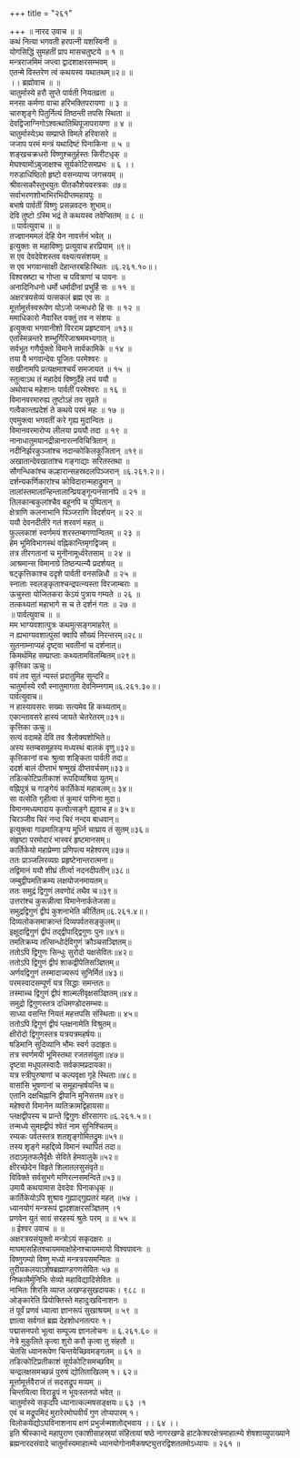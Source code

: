 +++
title = "२६१"

+++
॥ नारद उवाच ॥ ॥  
कथं नित्या भगवती हरपत्नी यशस्विनी ॥  
योगसिद्धिं सुमहतीं प्राप मासचतुष्टये ॥ १ ॥  
मन्त्रराजमिमं जप्त्वा द्वादशाक्षरसम्भवम् ॥  
एतन्मे विस्तरेण त्वं कथयस्व यथातथम्॥२॥ ॥  
।। ब्रह्मोवाच ॥ ॥  
चातुर्मास्ये हरौ सुप्ते पार्वती नियतव्रता ॥  
मनसा कर्मणा वाचा हरिभक्तिपरायणा ॥ ३ ॥  
चारुशृङ्गे पितुर्नित्यं तिष्ठन्ती तपसि स्थिता ॥  
देवद्विजाग्निगोऽश्वत्थातिथिपूजापरायणा ॥ ४ ॥  
चातुर्मास्येऽथ सम्प्राप्ते विमले हरिवासरे ॥  
जजाप परमं मन्त्रं यथादिष्टं पिनाकिना ॥ ५ ॥  
शङ्खचक्रधरो विष्णुश्चतुर्हस्तः किरीटधृक् ॥  
मेघश्यामोंऽबुजाक्षश्च सूर्यकोटिसमप्रभः ॥ ६ ।।  
गरुडाधिष्ठितो हृष्टो वसन्व्याप्य जगत्त्रयम् ॥  
श्रीवत्सकौस्तुभयुतः पीतकौशेयवस्त्रकः ॥७॥  
सर्वाभरणशोभाभिरभिदीप्तमहावपुः ॥  
बभाषे पार्वतीं विष्णुः प्रसन्नवदनः शुभाम्॥  
देवि तुष्टो ऽस्मि भद्रं ते कथयस्व तवेप्सितम् ॥ ८ ॥  
॥ पार्वत्युवाच ॥ ॥  
तज्ज्ञानममलं देहि येन नावर्त्तनं भवेत् ॥  
इत्युक्तः स महाविष्णुः प्रत्युवाच हरप्रियाम् ॥९॥  
स एव देवदेवेशस्तव वक्ष्यत्यसंशयम् ॥  
स एव भगवान्साक्षी देहान्तरबहिःस्थितः ॥६.२६१.१०॥।  
विश्वस्रष्टा च गोप्ता च पवित्राणां च पावनः ॥  
अनादिनिधनो धर्मो धर्मादीनां प्रभुर्हि सः ॥ ११ ॥  
अक्षरत्रयसेव्यं यत्सकलं ब्रह्म एव सः ॥  
मूर्त्तामूर्त्तस्वरूपेण योऽजो जन्मधरो हि सः ॥ १२ ॥  
ममाधिकारो नैवास्ति वक्तुं तव न संशयः ॥  
इत्युक्त्वा भगवानीशो विरराम प्रहृष्टवान् ॥१३॥  
एतस्मिन्नन्तरे शम्भुर्गिरिजाश्रममभ्यगात् ॥  
सर्वभूत गणैर्युक्तो विमाने सार्वकामिके ॥ १४ ॥  
तया वै भगवान्देवः पूजितः परमेश्वरः ॥  
सखीनामपि प्रत्यक्षमाश्चर्यं समजायत ॥ १५ ॥  
स्तुत्वाऽथ तं महादेवं विष्णुर्देहे लयं ययौ ॥  
अथोवाच महेशानः पार्वतीं परमेश्वरः ॥ १६ ॥  
विमानवरमारुह्य तुष्टोऽहं तव सुव्रते ॥  
गत्वैकान्तप्रदेशं ते कथये परमं महः ॥ १७ ॥  
एवमुक्त्वा भगवतीं करे गृह्य मुदान्वितः ॥  
विमानवरमारोप्य लीलया प्रययौ तदा ॥ १९ ॥  
नानाधातुमयानद्रीन्नानारत्नविचित्रितान् ॥  
नदीनिर्झरकुञ्जांश्च नदान्कोकिलकूजितान् ॥१९॥  
अखातान्देवखातांश्च गङ्गाद्याः सरितस्तथा ॥  
सौगन्धिकांश्च कल्हारान्सहस्रदलपिञ्जरान् ॥६.२६१.२॥।  
दर्शन्यकर्णिकारांश्च कोविदारान्महाद्रुमान् ॥  
तालांस्तमालान्हिन्तालान्प्रियङ्गून्पनसानपि ॥ २१ ॥  
 तिलकान्बकुलांश्चैव बहूनपि च पुष्पितान् ॥  
क्षेत्राणि कलनाभानि पिञ्जराणि विदर्शयन् ॥ २२ ॥  
ययौ देवनदीतीरे गतं शरवणं महत् ॥  
फुल्लकाशं स्वर्णमयं शरस्तम्बगणान्वितम् ॥ २३ ॥  
हेम भूमिविभागस्थं वह्निकान्तिमृगद्विजम् ॥  
तत्र तीरगतानां च मुनीनामूर्ध्वरेतसाम् ॥ २४ ॥  
आश्रमान्स विमानाग्रे तिष्ठन्पत्न्यै प्रदर्शयत् ॥  
षट्कृत्तिकाश्च ददृशे पार्वती वनसन्निधौ ॥ २५ ॥  
स्नाताः स्वलङ्कृताश्चन्द्रपत्न्यस्ता विरजाम्बराः ॥  
ऊचुस्ता योजितकरा केऽयं पुत्राय गम्यते ॥ २६ ॥  
तत्कथ्यतां महाभागे स च ते दर्शनं गतः ॥ २७ ॥  
॥ पार्वत्युवाच ॥ ॥  
मम भाग्यवशात्पुत्रः कथमुत्सङ्गमाहरेत् ॥  
न ह्यभाग्यवशात्पुंसां क्वापि सौख्यं निरन्तरम्॥२८॥  
सुतनाम्नाप्यहं दृष्ट्वा भवतीनां च दर्शनात्॥  
किमर्थमिह सम्प्राप्ताः कथ्यतामविलम्बितम्॥२९॥  
कृत्तिका ऊचुः॥  
वयं तव सुतं न्यस्तं प्रदातुमिह सुन्दरि॥  
चातुर्मास्ये रवौ स्नातुमागता देवनिम्नगाम्॥६.२६१.३०॥।  
पार्वत्युवाच॥  
न हास्यावसरः सख्यः सत्यमेव हि कथ्यताम्॥  
एकान्तावसरे हास्यं जायते चेतरेतरम्॥३१॥  
कृत्तिका ऊचुः॥  
 सत्यं वदामहे देवि तव त्रैलोक्यशोभिते॥  
अस्य स्तम्बसमूहस्य मध्यस्थं बालकं वृणु॥३२॥  
 कृत्तिकानां वचः श्रुत्वा शङ्किता पार्वती तदा॥  
ददर्श बालं दीप्ताभं षण्मुखं दीप्तवर्चसम्॥३३॥  
तडित्कोटिप्रतीकाशं रूपदिव्यश्रिया युतम्॥  
वह्निपुत्रं च गाङ्गेयं कार्तिकेयं महाबलम्॥ ३४॥  
सा वत्सेति गृहीत्वा तं कुमारं पाणिना मुदा॥  
विमानमध्यमादाय कृत्वोत्सङ्गे ह्युवाच ह॥ ३५॥  
चिरञ्जीव चिरं नन्द चिरं नन्दय बाधवान्॥  
इत्युक्त्वा गाढमालिङ्ग्य मूर्ध्नि चाघ्राय तं सुतम्॥३६॥  
संहृष्टा परमोदारं भास्वरं हृष्टमानसम्॥  
कार्तिकेयो महाप्रेम्णा प्रणिपत्य महेश्वरम्॥३७॥  
ततः प्राञ्जलिरव्यग्रः प्रहृष्टेनान्तरात्मना॥  
तद्विमानं ययौ शीघ्रं तीर्त्वा नदनदीपतीन्॥३८॥  
जम्बुद्वीपमतिक्रम्य लक्षयोजनमायतम्॥  
ततः समुद्रं द्विगुणं लवणोदं तथैव च॥३९॥  
उत्तरांश्च कुरून्नीत्वा विमानेनार्कतेजसा॥  
समुद्रद्विगुणं द्वीपं कुशनाभेति कीर्तितम्॥६.२६१.४॥।  
दिव्यलोकसमाक्रान्तं दिव्यपर्वतसङ्कुलम्॥  
इक्षूदाद्विगुणं द्वीपं तद्द्वीपाद्द्विगुणः पुनः॥४१॥  
तमतिक्रम्य तत्सिन्धोर्दविगुणं क्रौञ्चसञ्ज्ञितम्॥  
ततोऽपि द्विगुणः सिन्धुः सुरोदो यक्षसेवितः॥४२॥  
ततोऽपि द्विगुणं द्वीपं शाकद्वीपेतिसञ्ज्ञितम्॥  
अर्णवद्विगुणं तस्मादाज्यरूपं सुनिर्मितं॥४३॥  
परमस्वादसम्पूर्णं यत्र सिद्धाः समन्ततः॥  
तस्माच्च द्विगुणं द्वीपं शाल्मलीवृक्षसञ्ज्ञितम्॥४४॥  
समुद्रो द्विगुणस्तत्र दधिमण्डोदसम्भवः॥  
साध्या वसन्ति नियतं महत्तपसि संस्थिताः॥ ४५॥  
ततोऽपि द्विगुणं द्वीपं प्लक्षनामेति विश्रुतम्॥  
क्षीरोदो द्विगुणस्तत्र यत्रयत्रमहर्षयः॥  
षडिमानि सुदिव्यानि भौमः स्वर्ग उदाहृतः॥  
तत्र स्वर्णमयी भूमिस्तथा रजतसंयुता॥४७॥  
दृष्टवा मधूपलस्वादैः सर्वकामप्रदायका॥  
यत्र स्त्रीपुरुषाणां च कल्पवृक्षा गृहे स्थिताः॥४८॥  
वासांसि भूषणानां च समूहान्हर्षयन्ति च॥  
एतानि दक्षचिह्नानि द्वीपानि मुनिसत्तम॥४९॥  
महेश्वरो विमानेन व्यतिक्रामद्विहायसा॥  
प्लक्षद्वीपस्य च प्रान्ते द्विगुणः क्षीरसागरः॥६.२६१.५॥।  
तन्मध्ये सुमह्द्वीपं श्वेतं नाम सुनिश्चितम्॥  
रम्यकः पर्वतस्तत्र शतशृङ्गोमितद्रुमः॥५१॥  
तस्य शृङ्गे महद्दिव्ये विमानं स्थापितं तदा॥  
तदाऽमृतफलैर्वृक्षैः सेविते हेमवालुके॥५२॥  
क्षीरच्छेदेन विहृते शिलातलसुसंवृते॥  
विविक्ते सर्वसुभगे मणिरत्नसमन्विते॥५३॥  
उमायै कथयामास देवदेवः पिनाकधृक् ॥  
कार्तिकेयोऽपि शुश्राव गुह्याद्गुह्यतरं महत् ॥५४ ।  
ध्यानयोगं मन्त्ररूपं द्वादशाक्षरसञ्ज्ञितम् ।१  
प्रणवेन युतं साग्रं सरहस्यं श्रुतेः परम् ॥ ॥ ५५ ॥  
॥ ईश्वर उवाच ॥ ॥  
अक्षरत्रयसंयुक्तो मन्त्रोऽयं सकृदक्षरः ॥  
माघमासहितश्चायममाक्षोहेनश्चायममायो विश्वपावनः ॥  
विष्णुगम्यो विष्णु मध्यो मन्त्रत्रयसमन्वितः ॥  
तुरीयकलयाऽशेषब्रह्माण्डगणसेवितः ५७ ॥  
निष्कामैर्मुनिभिः सेव्यो महाविद्यादिसेवितः ॥  
नाभितः शिरसि व्याप्त अखण्डसुखदायकः। ९८८ ॥  
ओङ्कारेति प्रियोक्तिस्ते महादुःखविनाशनः ॥  
तं पूर्वं प्रणवं ध्यात्वा ज्ञानरूपं सुखाश्रयम् ॥ ५९ ॥  
ज्ञात्वा सर्वगतं ब्रह्म देहशोधनतत्परः १।  
पद्मासनपरो भूत्वा सम्पूज्य ज्ञानलोचनः ॥ ६.२६१.६० ॥  
नेत्रे मुकुलिते कृत्वा शुरो करौ कृत्वा तु संहतौ ॥  
चेतसि ध्यानरूपेण चिन्तयेच्छिवमङ्गलम् ॥ ६१ ॥  
तडित्कोटिप्रतीकाशं सूर्यकोटिसमच्छविम् ॥  
चन्द्रलक्षसमच्छन्नं पुरुषं द्योतिताखिलम् १। ६२॥  
मूर्त्तामूर्त्तवैराजं तं सदसद्रूप मव्यम् ॥  
चिन्तयित्वा विराड्रूपं न भूयःस्तनपो भवेत् ॥  
चातुर्मास्ये सकृदपि ध्यानात्कल्मषसङ्क्षयः॥ ६३ ।१  
एवं च मद्रूपमिदं मुरारेरमोघवीर्यं गुण तोप्यपारम् १।  
विलोकयेद्योऽघविनाशनाय क्षणं प्रभुर्जन्मशतोद्भवाय ।। ६४ ।।  
इति श्रीस्कान्दे महापुराण एकाशीसाहस्र्यां संहितायां षष्ठे नागरखण्डे हाटकेश्वरक्षेत्रमाहात्म्ये शेषशाय्युपाख्याने ब्रह्मनारदसंवादे चातुर्मास्यमाहात्म्ये ध्यानयोगोनामैकषष्ट्युत्तरद्विशततमोऽध्यायः ॥ २६१ ॥